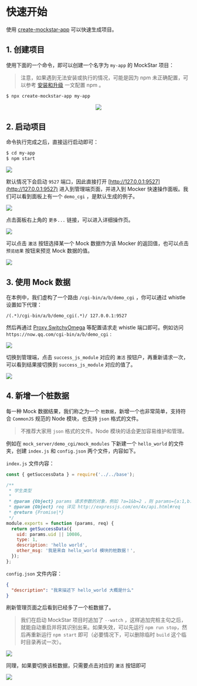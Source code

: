 # 快速开始

使用 [create-mockstar-app](https://www.npmjs.com/package/create-mockstar-app) 可以快速生成项目。

## 1. 创建项目

使用下面的一个命令，即可以创建一个名字为 `my-app` 的 MockStar 项目：

> 注意，如果遇到无法安装或执行的情况，可能是因为 npm 未正确配置，可以参考 [安装和升级](../install.html) 一文配置 npm 。

```bash
$ npx create-mockstar-app my-app
```

<div style="text-align: center"><img src="./img/init.gif"/></div>


## 2. 启动项目

命令执行完成之后，直接运行启动即可：

```bash
$ cd my-app
$ npm start
```

![](./img/started-log.png)

默认情况下会启动 `9527` 端口，因此直接打开 [http://127.0.0.1:9527](http://127.0.0.1:9527) 进入到管理端页面，并进入到 Mocker 快速操作面板。我们可以看到面板上有一个 `demo_cgi` ，是默认生成的例子。

![](./img/admin-ui.png)

点击面板右上角的 `更多...` 链接，可以进入详细操作页。

![](./img/admin-ui2.png)

可以点击 `激活` 按钮选择某一个 Mock 数据作为该 Mocker 的返回值，也可以点击 `预览结果` 按钮来预览 Mock 数据的值。


![](./img/preview-data.png)


## 3. 使用 Mock 数据

在本例中，我们虚构了一个路由 `/cgi-bin/a/b/demo_cgi` ，你可以通过 whistle 设置如下代理：

```
/(.*)/cgi-bin/a/b/demo_cgi(.*)/ 127.0.0.1:9527
```

然后再通过 [Proxy SwitchyOmega](/tool/proxy-switchyomega.html) 等配置请求走 whistle 端口即可。例如访问 `https://now.qq.com/cgi-bin/a/b/demo_cgi` : 

![](./img/demo-result1.png)

切换到管理端，点击 `success_js_module` 对应的 `激活` 按钮户，再重新请求一次，可以看到结果接切换到 `success_js_module` 对应的值了。

![](./img/demo-result2.png)


## 4. 新增一个桩数据

每一种 Mock 数据结果，我们称之为一个 `桩数据`，新增一个也非常简单，支持符合 `CommonJS` 规范的 Node 模块，也支持 `json` 格式的文件。

> 不推荐大家用 `json` 格式的文件。Node 模块的话会更加容易维护和管理。

例如在 `mock_server/demo_cgi/mock_modules` 下新建一个 `hello_world` 的文件夹，创建 `index.js` 和 `config.json` 两个文件，内容如下。

`index.js` 文件内容：

```js
const { getSuccessData } = require('../../base');

/**
 * 学生类型
 *
 * @param {Object} params 请求参数的对象，例如 ?a=1&b=2 ，则 params={a:1,b:2}
 * @param {Object} req 详见 http://expressjs.com/en/4x/api.html#req
 * @return {Promise|*}
 */
module.exports = function (params, req) {
  return getSuccessData({
    uid: params.uid || 10086,
    type: 1,
    description: 'hello world',
    other_msg: '我是来自 hello_world 模块的桩数据！',
  });
};
```

`config.json` 文件内容：

```json
{
  "description": "我来描述下 hello_world 大概是什么"
}
```

刷新管理页面之后看到已经多了一个桩数据了。

> 我们在启动 MockStar 项目时追加了 `--watch` ，这样追加完桩主句之后，就能自动重启并将其识别出来。如果失效，可以先运行 `npm run stop`，然后再重新运行 `npm start` 即可（必要情况下，可以删除临时 `build` 这个临时目录再试一次）。

![](./img/hello-world-preview-data.png)


同理，如果要切换该桩数据，只需要点击对应的 `激活` 按钮即可

![](./img/hello-world-result.png)
